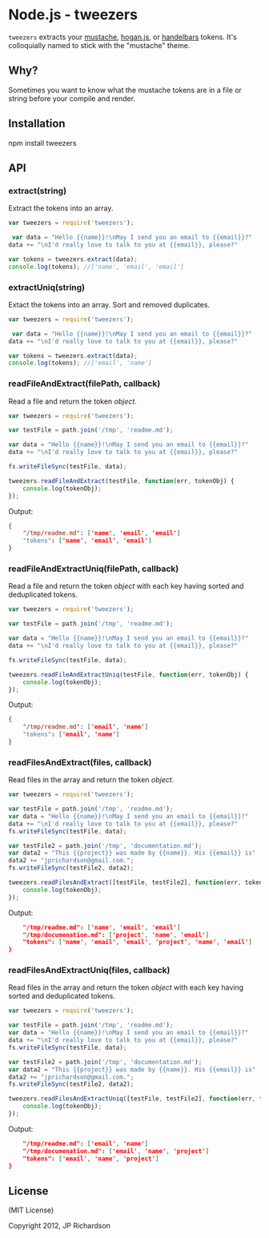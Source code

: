 Node.js - tweezers
==========================

`tweezers` extracts your [mustache][1], [hogan.js][2], or [handelbars][3] tokens. It's colloquially named to stick with the "mustache" theme.



Why?
----

Sometimes you want to know what the mustache tokens are in a file or string before your compile and render.



Installation
------------

   npm install tweezers



API
-----

### extract(string)

Extract the tokens into an array.

```javascript
var tweezers = require('tweezers');

 var data = "Hello {{name}}!\nMay I send you an email to {{email}}?"
data += "\nI'd really love to talk to you at {{email}}, please?"

var tokens = tweezers.extract(data);
console.log(tokens); //['name', 'email', 'email']

```


### extractUniq(string)

Extact the tokens into an array. Sort and removed duplicates.

```javascript
var tweezers = require('tweezers');

 var data = "Hello {{name}}!\nMay I send you an email to {{email}}?"
data += "\nI'd really love to talk to you at {{email}}, please?"

var tokens = tweezers.extract(data);
console.log(tokens); //['email', 'name']
```


### readFileAndExtract(filePath, callback)

Read a file and return the token *object*.

```javascript
var tweezers = require('tweezers');

var testFile = path.join('/tmp', 'readme.md');

var data = "Hello {{name}}!\nMay I send you an email to {{email}}?"
data += "\nI'd really love to talk to you at {{email}}, please?"

fs.writeFileSync(testFile, data);

tweezers.readFileAndExtract(testFile, function(err, tokenObj) {
    console.log(tokenObj);
});
```

Output:

```json
{
    "/tmp/readme.md": ['name', 'email', 'email']
    "tokens": ['name', 'email', 'email']
}
```


### readFileAndExtractUniq(filePath, callback)

Read a file and return the token *object* with each key having sorted and deduplicated tokens.

```javascript
var tweezers = require('tweezers');

var testFile = path.join('/tmp', 'readme.md');

var data = "Hello {{name}}!\nMay I send you an email to {{email}}?"
data += "\nI'd really love to talk to you at {{email}}, please?"

fs.writeFileSync(testFile, data);

tweezers.readFileAndExtractUniq(testFile, function(err, tokenObj) {
    console.log(tokenObj);
});
```

Output:

```json
{
    "/tmp/readme.md": ['email', 'name']
    "tokens": ['email', 'name']
}
```


### readFilesAndExtract(files, callback)

Read files in the array and return the token *object*.

```javascript
var tweezers = require('tweezers');

var testFile = path.join('/tmp', 'readme.md');
var data = "Hello {{name}}!\nMay I send you an email to {{email}}?"
data += "\nI'd really love to talk to you at {{email}}, please?"
fs.writeFileSync(testFile, data);

var testFile2 = path.join('/tmp', 'documentation.md');
var data2 = "This {{project}} was made by {{name}}. His {{email}} is"
data2 += "jprichardson@gmail.com.";
fs.writeFileSync(testFile2, data2);

tweezers.readFilesAndExtract([testFile, testFile2], function(err, tokenObj) {
    console.log(tokenObj);
});
```

Output:

```json
    "/tmp/readme.md": ['name', 'email', 'email']
    "/tmp/documenation.md": ['project', 'name', 'email']
    "tokens": ['name', 'email', 'email', 'project', 'name', 'email']
}
```


### readFilesAndExtractUniq(files, callback)

Read files in the array and return the token *object* with each key having sorted and deduplicated tokens.

```javascript
var tweezers = require('tweezers');

var testFile = path.join('/tmp', 'readme.md');
var data = "Hello {{name}}!\nMay I send you an email to {{email}}?"
data += "\nI'd really love to talk to you at {{email}}, please?"
fs.writeFileSync(testFile, data);

var testFile2 = path.join('/tmp', 'documentation.md');
var data2 = "This {{project}} was made by {{name}}. His {{email}} is"
data2 += "jprichardson@gmail.com.";
fs.writeFileSync(testFile2, data2);

tweezers.readFilesAndExtractUniq([testFile, testFile2], function(err, tokenObj) {
    console.log(tokenObj);
});
```

Output:

```json
    "/tmp/readme.md": ['email', 'name']
    "/tmp/documenation.md": ['email', 'name', 'project']
    "tokens": ['email', 'name', 'project']
}
```



License
-------

(MIT License)

Copyright 2012, JP Richardson





[1]: https://github.com/janl/mustache.js/
[2]: http://twitter.github.com/hogan.js/
[3]: http://handlebarsjs.com/